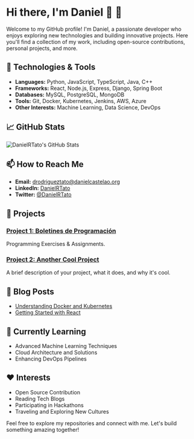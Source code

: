  # Hi there, I'm Daniel 👋 :raising_hand:

Welcome to my GitHub profile! I'm Daniel, a passionate developer who enjoys exploring new technologies and building innovative projects. Here you'll find a collection of my work, including open-source contributions, personal projects, and more.

## 🔧 Technologies & Tools

- **Languages:** Python, JavaScript, TypeScript, Java, C++
- **Frameworks:** React, Node.js, Express, Django, Spring Boot
- **Databases:** MySQL, PostgreSQL, MongoDB
- **Tools:** Git, Docker, Kubernetes, Jenkins, AWS, Azure
- **Other Interests:** Machine Learning, Data Science, DevOps

## 📈 GitHub Stats

![DanielRTato's GitHub Stats](https://github-readme-stats.vercel.app/api?username=DanielRTato&show_icons=true&theme=radical)

## 📫 How to Reach Me

- **Email:** drodrigueztato@danielcastelao.org
- **LinkedIn:** [DanielRTato](https://www.linkedin.com/in/danielrtato/)
- **Twitter:** [@DanielRTato](https://twitter.com/DanielRTato)

## 🚀 Projects

### [Project 1: Boletines de Programación](https://github.com/DanielRTato/Programacion)
Programming Exercises & Assignments.

### [Project 2: Another Cool Project](https://github.com/DanielRTato/another-cool-project)
A brief description of your project, what it does, and why it's cool.

## 📝 Blog Posts

- [Understanding Docker and Kubernetes](https://medium.com/@danielrtato/understanding-docker-and-kubernetes-12345678)
- [Getting Started with React](https://medium.com/@danielrtato/getting-started-with-react-23456789)

## 🌱 Currently Learning

- Advanced Machine Learning Techniques
- Cloud Architecture and Solutions
- Enhancing DevOps Pipelines

## ❤️ Interests

- Open Source Contribution
- Reading Tech Blogs
- Participating in Hackathons
- Traveling and Exploring New Cultures

Feel free to explore my repositories and connect with me. Let's build something amazing together!
